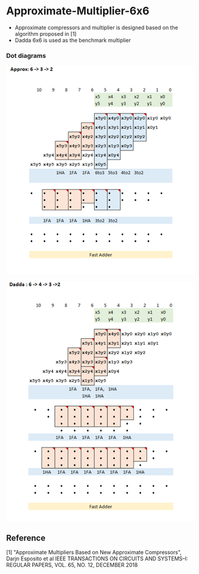 # Approximate-Multiplier-6x6

- Approximate compressors and multiplier is designed based on the algorithm proposed in [1] 
- Dadda 6x6 is used as the benchmark multiplier

### Dot diagrams

  ![](/approx.PNG)


  ![](/dadda.PNG)


## Reference
<a id = "1">[1]</a>
"Approximate Multipliers Based on New Approximate Compressors", Darjn Esposito  et al 
IEEE TRANSACTIONS ON CIRCUITS AND SYSTEMS–I: REGULAR PAPERS, VOL. 65, NO. 12, DECEMBER 2018



